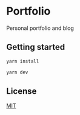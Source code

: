 # Portfolio

Personal portfolio and blog

## Getting started

```bash
yarn install
```

```bash
yarn dev
```

## License

[MIT](LICENSE)
